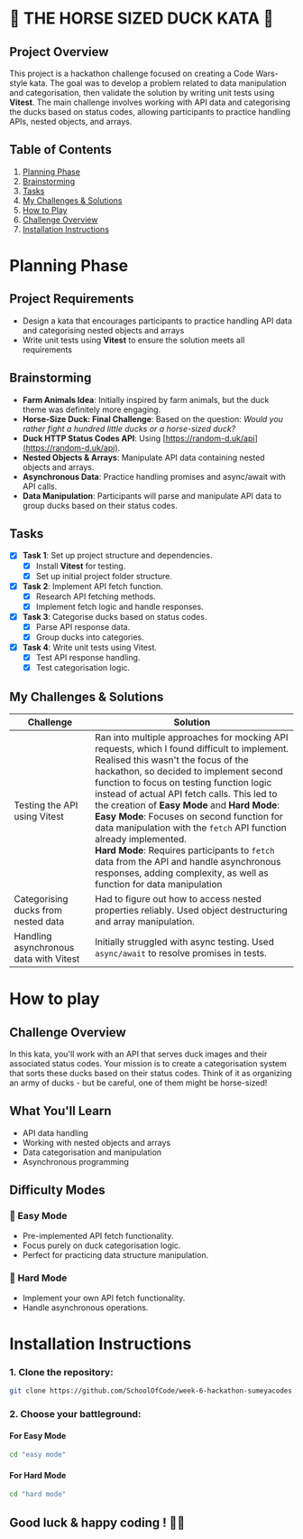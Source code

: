 # 🌟 THE HORSE SIZED DUCK KATA 🌟

## Project Overview

This project is a hackathon challenge focused on creating a Code Wars-style kata. The goal was to develop a problem related to data manipulation and categorisation, then validate the solution by writing unit tests using **Vitest**. The main challenge involves working with API data and categorising the ducks based on status codes, allowing participants to practice handling APIs, nested objects, and arrays.

## Table of Contents

1. [Planning Phase](#planning-phase)
2. [Brainstorming](#brainstorming)
3. [Tasks](#tasks)
4. [My Challenges & Solutions](#my-challenges--solutions)
5. [How to Play](#how-to-play)
6. [Challenge Overview](#challenge-overview)
7. [Installation Instructions](#installation-instructions)

# Planning Phase

## Project Requirements

- Design a kata that encourages participants to practice handling API data and categorising nested objects and arrays
- Write unit tests using **Vitest** to ensure the solution meets all requirements

## Brainstorming

- **Farm Animals Idea**: Initially inspired by farm animals, but the duck theme was definitely more engaging.
- **Horse-Size Duck: Final Challenge**: Based on the question: _Would you rather fight a hundred little ducks or a horse-sized duck?_
- **Duck HTTP Status Codes API**: Using [https://random-d.uk/api](https://random-d.uk/api).
- **Nested Objects & Arrays**: Manipulate API data containing nested objects and arrays.
- **Asynchronous Data**: Practice handling promises and async/await with API calls.
- **Data Manipulation**: Participants will parse and manipulate API data to group ducks based on their status codes.

## Tasks

- [x] **Task 1**: Set up project structure and dependencies.
  - [x] Install **Vitest** for testing.
  - [x] Set up initial project folder structure.
- [x] **Task 2**: Implement API fetch function.
  - [x] Research API fetching methods.
  - [x] Implement fetch logic and handle responses.
- [x] **Task 3**: Categorise ducks based on status codes.
  - [x] Parse API response data.
  - [x] Group ducks into categories.
- [x] **Task 4**: Write unit tests using Vitest.
  - [x] Test API response handling.
  - [x] Test categorisation logic.

## My Challenges & Solutions

| Challenge                              | Solution                                                                                                                                                                                                                                                                                                                                                                                                            |
| -------------------------------------- | ------------------------------------------------------------------------------------------------------------------------------------------------------------------------------------------------------------------------------------------------------------------------------------------------------------------------------------------------------------------------------------------------------------------- |
| Testing the API using Vitest           | Ran into multiple approaches for mocking API requests, which I found difficult to implement. Realised this wasn't the focus of the hackathon, so decided to implement second function to focus on testing function logic instead of actual API fetch calls. This led to the creation of **Easy Mode** and **Hard Mode**: <br> **Easy Mode**: Focuses on second function for data manipulation with the `fetch` API function already implemented. <br> **Hard Mode**: Requires participants to `fetch` data from the API and handle asynchronous responses, adding complexity, as well as function for data manipulation|
| Categorising ducks from nested data    | Had to figure out how to access nested properties reliably. Used object destructuring and array manipulation.                                                                                                                                                                           |
| Handling asynchronous data with Vitest | Initially struggled with async testing. Used `async/await` to resolve promises in tests.                                                                                                                                                                                                                                                                                                                            |

# How to play

## Challenge Overview

In this kata, you'll work with an API that serves duck images and their associated status codes. Your mission is to create a categorisation system that sorts these ducks based on their status codes. Think of it as organizing an army of ducks - but be careful, one of them might be horse-sized!

## What You'll Learn

- API data handling
- Working with nested objects and arrays
- Data categorisation and manipulation
- Asynchronous programming


## Difficulty Modes

### 🐥 Easy Mode

- Pre-implemented API fetch functionality.
- Focus purely on duck categorisation logic.
- Perfect for practicing data structure manipulation.

### 🦢 Hard Mode

- Implement your own API fetch functionality.
- Handle asynchronous operations.

# Installation Instructions

### 1. Clone the repository:

```bash
git clone https://github.com/SchoolOfCode/week-6-hackathon-sumeyacodes.git
```

### 2. Choose your battleground:

#### For Easy Mode

```bash
cd "easy mode"
```

#### For Hard Mode

```bash
cd "hard mode"
```

## Good luck & happy coding ! 🦆🌟
